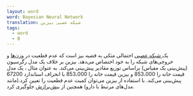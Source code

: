 ```yaml
---
layout: word
word: Bayesian Neural Network
translation: شبکه عصبی بیزین
tags:
  - word
  - B
---
```


یک[ شبکه عصبی](https://developers.google.com/machine-learning/glossary#neural_network) احتمالی متکی به قضیه [بیز](https://betterexplained.com/articles/an-intuitive-and-short-explanation-of-bayes-theorem/) است که عدم قطعیت در [وزن‌ها](https://developers.google.com/machine-learning/glossary#neural_network) و خروجی‌های شبکه را به خود اختصاص می‌دهد. بیزین بر خلاف یک مدل رگرسیون (پیش‌بینی یک مقیاس) براساس توزیع مقادیر پیش‌بینی می‌کند. به عنوان مثال ، یک مدل قیمت خانه را 853،000 و بیزین قیمت خانه را 853،000 با انحراف استاندارد 67200 پیش‌بینی می‌کند. با استفاده از بیزین می‌توان کمیت عدم قطعیت را تعیین کرد.(مانند مدل‌های مرتبط با دارو) همچنین از [بیش‌برازش](https://developers.google.com/machine-learning/glossary#overfitting) جلوگیری کرد.